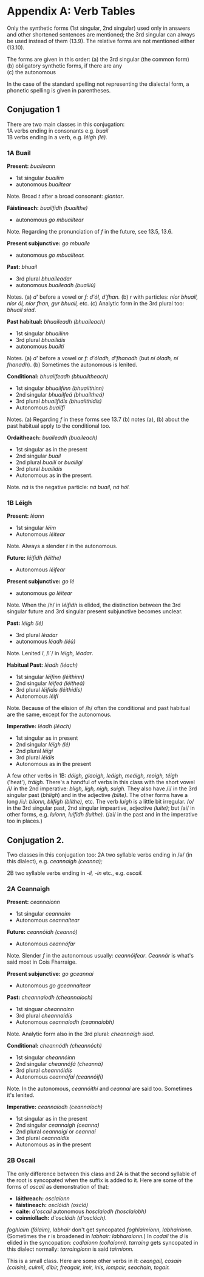 # Appendix A: Verb Tables
Only the synthetic forms (1st singular, 2nd singular) used only in answers and other shortened sentences are mentioned; the 3rd singular can always be used instead of them (13.9). The relative forms are not mentioned either (13.10).

The forms are given in this order:
(a) the 3rd singular (the common form)  
(b) obligatory synthetic forms, if there are any  
(c) the autonomous

In the case of the standard spelling not representing the dialectal form, a phonetic spelling is given in parentheses.

## Conjugation 1
There are two main classes in this conjugation:  
1A verbs ending in consonants e.g. *buail*  
1B verbs ending in a verb, e.g. *léigh (lé).*

### 1A Buail
**Present:** *buaileann*
+ 1st singular *buailim*
+ autonomous *buailtear*

Note. Broad *t* after a broad consonant: *glantar*.

**Fáistineach:** *buailfidh (buailthe)*
+ autonomous *go mbuailtear*

Note. Regarding the pronunciation of *f* in the future, see 13.5, 13.6.

**Present subjunctive:** *go mbuaile*
+ autonomous *go mbuailtear.*

**Past:** *bhuail*
+ 3rd plural *bhuaileadar*
+ autonomous *buaileadh (buailiú)*

Notes. (a) *d'* before a vowel or *f: d'ól, d'fhan.* (b) *r* with particles: *níor bhuail, níor ól, níor fhan, gur bhuail,* etc. (c) Analytic form in the 3rd plural too: *bhuail siad*.

**Past habitual:** *bhuaileadh (bhuaileach)*
+ 1st singular *bhuailinn*
+ 3rd plural *bhuailidís*
+ autonomous *buailtí*

Notes. (a) *d'* before a vowel or *f: d'óladh, d'fhanadh* (but *ní óladh, ní fhanadh*). (b) Sometimes the autonomous is lenited.

**Conditional:** *bhuailfeadh (bhuailtheach)*
+ 1st singular *bhuailfinn (bhuailthinn)*
+ 2nd singular *bhuailfeá (bhuailtheá)*
+ 3rd plural *bhuailfidís (bhuailthidís)*
+ Autonomous *buailfí*

Notes. (a) Regarding *f* in these forms see 13.7 (b) notes (a), (b) about the past habitual apply to the conditional too.

**Ordaitheach:** *buaileadh (buaileach)*
+ 1st singular as in the present
+ 2nd singular *buail*
+ 2nd plural *buailí* or *buailigí*
+ 3rd plural *buailidís*
+ Autonomous as in the present.

Note. *ná* is the negative particle: *ná buail, ná hól.*

### 1B Léigh
**Present:** *léann*
+ 1st singular *léim*
+ Autonomous *léitear*

Note. Always a slender *t* in the autonomous.

**Future:** *léifidh (léithe)*
+ Autonomous *léifear*

**Present subjunctive:** *go lé*
+ autonomous *go léitear*

Note. When the /h/ in *léifidh* is elided, the distinction between the 3rd singular future and 3rd singular present subjunctive becomes unclear.

**Past:** *léigh (lé)*
+ 3rd plural *léadar*
+ autonomous *léadh (léú)*

Note. Lenited *l*, /l´/ in *léigh, léadar*.

**Habitual Past:** *léadh (léach)*
+ 1st singular *léifinn (léithinn)*
+ 2nd singular *léifeá (léitheá)*
+ 3rd plural *léifidís (léithidís)*
+ Autonomous *léifí*

Note. Because of the elision of /h/ often the conditional and past habitual are the same, except for the autonomous.

**Imperative:** *léadh (léach)*
+ 1st singular as in present
+ 2nd singular *léigh (lé)*
+ 2nd plural *léigí*
+ 3rd plural *léidís* 
+ Autonomous as in the present

A few other verbs in 1B: *dóigh, glaoigh, leáigh, meáigh, reoigh, téigh* ('heat'), *tráigh.* There's a handful of verbs in this class with the short vowel /i/ in the 2nd imperative: *bligh, ligh, nigh, suigh.* They also have /i/ in the 3rd singular past  (*bhligh*) and in the adjective *(blite)*. The other forms have a long /i:/: *blíonn, blífigh (blíthe),* etc. The verb *luigh* is a little bit irregular. /o/ in the 3rd singular past, 2nd singular impeartive, adjective *(luite)*; but /ai/ in other forms, e.g. *luíonn, luífidh (luíthe).* (/ai/ in the past and in the imperative too in places.)

## Conjugation 2.
Two classes in this conjugation too:
2A two syllable verbs ending in /ə/ (in this dialect), e.g. *ceannaigh (ceanna);*

2B two syllable verbs ending in *-il, -in* etc., e.g. *oscail.*

### 2A Ceannaigh
**Present:** *ceannaíonn*
+ 1st singular *ceannaím*
+ Autonomous *ceannaítear*

**Future:** *ceannóidh (ceannó)*
+ Autonomous *ceannófar*

Note. Slender *f* in the autonomous usually: *ceannóifear*. *Ceannár* is what's said most in Cois Fharraige.

**Present subjunctive:** *go gceannaí*
+ Autonomous *go gceannaítear*

**Past:** *cheannaíodh (cheannaíoch)*
+ 1st singuar *cheannaínn*
+ 3rd plural *cheannaídís*
+ Autonomous *ceannaíodh (ceannaíobh)*

Note. Analytic form also in the 3rd plural: *cheannaigh siad*.

**Conditional:** *cheannódh (cheannóch)*
+ 1st singular  *cheannóinn*
+ 2nd singular *cheannófá (cheanná)*
+ 3rd plural *cheannóidís*
+ Autonomous *ceannófaí (ceannóifí)*

Note. In the autonomous, *ceannóithí* and *ceannaí* are said too. Sometimes it's lenited.

**Imperative:** *ceannaíodh (ceannaíoch)*
+ 1st singular as in the present
+ 2nd singular *ceannaigh (ceanna)*
+ 2nd plural *ceannaigí* or *ceannaí*
+ 3rd plural *ceannaídís*
+ Autonomous as in the present

### 2B Oscail
The only difference between this class and 2A is that the second syllable of the root is syncopated when the suffix is added to it. Here are some of the forms of *oscail* as demonstration of that:
+ **láithreach:** *osclaíonn*
+ **fáistineach:** *osclóidh (oscló)*
+ **caite:** *d'oscail* autonomous *hosclaíodh (hosclaíobh)*
+ **coinníollach:** *d'osclódh (d'osclóch).*

*foghlaim (fólaim), labhair* don't get syncopated *foghlaimíonn, labhairíonn.* (Sometimes the *r* is broadened in *labhair: labharaíonn.*) In *codail* the *d* is elided in the syncopation: *codlaíonn (collaíonn).* *tarraing* gets syncopated in this dialect normally: *tarraingíonn* is said *tairníonn.*

This is a small class. Here are some other verbs in it: *ceangail, cosain (coisin), cuimil, díbir, freagair, imir, inis, iompair, seachain, togair.*


